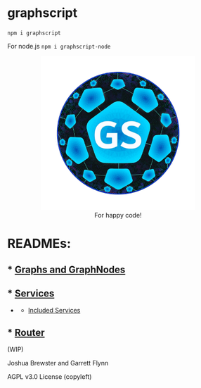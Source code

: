 
# graphscript

`npm i graphscript`

For node.js
`npm i graphscript-node`

<p align="center">
<img src="gs_logo_min.png"  width=350px height=350px><br>
For happy code!
</p>

# READMEs:

## * [Graphs and GraphNodes](./docs/Graph.md)
## * [Services](./docs/Service.md)
   * * [Included Services](https://github.com/brainsatplay/graphscript/blob/master/docs/Service.md#included-services)
## * [Router](./docs//Router.md)

(WIP)

Joshua Brewster and Garrett Flynn

AGPL v3.0 License (copyleft)
